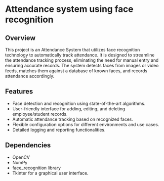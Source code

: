 # Attendance system using face recognition

## Overview

This project is an Attendance System that utilizes face recognition technology to automatically track attendance. It is designed to streamline the attendance tracking process, eliminating the need for manual entry and ensuring accurate records. The system detects faces from images or video feeds, matches them against a database of known faces, and records attendance accordingly.

## Features

* Face detection and recognition using state-of-the-art algorithms.
* User-friendly interface for adding, editing, and deleting employee/student records.
* Automatic attendance tracking based on recognized faces.
* Flexible configuration options for different environments and use cases.
* Detailed logging and reporting functionalities.

## Dependencies

* OpenCV
* NumPy
* face_recognition library
* Tkinter for a graphical user interface.